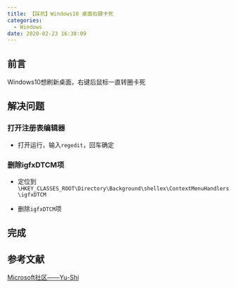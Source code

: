```yaml
---
title: 【踩坑】Windows10 桌面右键卡死
categories:
  - Windows
date: 2020-02-23 16:38:09
---
```


## 前言

Windows10想刷新桌面，右键后鼠标一直转圈卡死

<!-- more -->

## 解决问题

### 打开注册表编辑器

- 打开运行，输入`regedit`，回车确定

### 删除igfxDTCM项

- 定位到`\HKEY_CLASSES_ROOT\Directory\Background\shellex\ContextMenuHandlers\igfxDTCM`

- 删除`igfxDTCM`项

## 完成

## 参考文献

[Microsoft社区——Yu-Shi](https://answers.microsoft.com/zh-hans/windows/forum/all/win10右键卡死/5f971c2d-442a-4813-ab5e-f33f8d006e1b)

